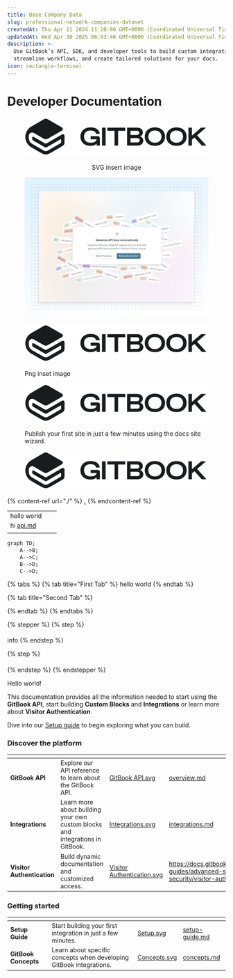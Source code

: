 ```yaml
---
title: Base Company Data
slug: professional-network-companies-dataset
createdAt: Thu Apr 11 2024 11:20:06 GMT+0000 (Coordinated Universal Time)
updatedAt: Wed Apr 30 2025 06:03:46 GMT+0000 (Coordinated Universal Time)
description: >-
  Use GitBook’s API, SDK, and developer tools to build custom integrations,
  streamline workflows, and create tailored solutions for your docs.
icon: rectangle-terminal
---
```


# Developer Documentation



<div align="center"><figure><img src=".gitbook/assets/GitBook-Dark.svg" alt=""><figcaption><p>SVG insert image</p></figcaption></figure></div>

<figure><img src=".gitbook/assets/02_04_25_add_api_spec.svg" alt=""><figcaption></figcaption></figure>

<figure><img src=".gitbook/assets/GitBook-Dark.png" alt=""><figcaption><p>Png inset image</p></figcaption></figure>

<figure><img src=".gitbook/assets/GitBook-Dark.svg" alt=""><figcaption><p>Publish your first site in just a few minutes using the docs site wizard.</p></figcaption></figure>

<figure><img src=".gitbook/assets/GitBook-Dark.png" alt=""><figcaption></figcaption></figure>

{% content-ref url="./" %}
[.](./)
{% endcontent-ref %}

|                                          |   |   |
| ---------------------------------------- | - | - |
| hello world                              |   |   |
| hi [api.md](changelogs/api.md "mention") |   |   |
|                                          |   |   |

```mermaid
graph TD;
    A-->B;
    A-->C;
    B-->D;
    C-->D;

```

{% tabs %}
{% tab title="First Tab" %}
hello world
{% endtab %}

{% tab title="Second Tab" %}

{% endtab %}
{% endtabs %}

{% stepper %}
{% step %}
####

info
{% endstep %}

{% step %}
####
{% endstep %}
{% endstepper %}

Hello world!

This documentation provides all the information needed to start using the **GitBook API**, start building **Custom Blocks** and **Integrations** or learn more about **Visitor Authentication**.

Dive into our [Setup guide](getting-started/setup-guide.md) to begin exploring what you can build.

### Discover the platform

<table data-view="cards"><thead><tr><th></th><th></th><th data-hidden data-card-cover data-type="files"></th><th data-hidden data-card-target data-type="content-ref"></th></tr></thead><tbody><tr><td><strong>GitBook API</strong></td><td>Explore our API reference to learn about the GitBook API.</td><td><a href=".gitbook/assets/GitBook API.svg">GitBook API.svg</a></td><td><a href="gitbook-api/overview.md">overview.md</a></td></tr><tr><td><strong>Integrations</strong></td><td>Learn more about building your own custom blocks and integrations in GitBook.</td><td><a href=".gitbook/assets/Integrations.svg">Integrations.svg</a></td><td><a href="integrations/integrations.md">integrations.md</a></td></tr><tr><td><strong>Visitor Authentication</strong></td><td>Build dynamic documentation and customized access.</td><td><a href=".gitbook/assets/Visitor Authentication.svg">Visitor Authentication.svg</a></td><td><a href="https://docs.gitbook.com/advanced-guides/advanced-sharing-and-security/visitor-authentication">https://docs.gitbook.com/advanced-guides/advanced-sharing-and-security/visitor-authentication</a></td></tr></tbody></table>

### Getting started

<table data-card-size="large" data-view="cards" data-full-width="false"><thead><tr><th></th><th></th><th data-hidden data-card-cover data-type="files"></th><th data-hidden data-card-target data-type="content-ref"></th></tr></thead><tbody><tr><td><strong>Setup Guide</strong></td><td>Start building your first integration in just a few minutes.</td><td><a href=".gitbook/assets/Setup.svg">Setup.svg</a></td><td><a href="getting-started/setup-guide.md">setup-guide.md</a></td></tr><tr><td><strong>GitBook Concepts</strong></td><td>Learn about specific concepts when developing GitBook integrations.</td><td><a href=".gitbook/assets/Concepts.svg">Concepts.svg</a></td><td><a href="getting-started/concepts.md">concepts.md</a></td></tr></tbody></table>
